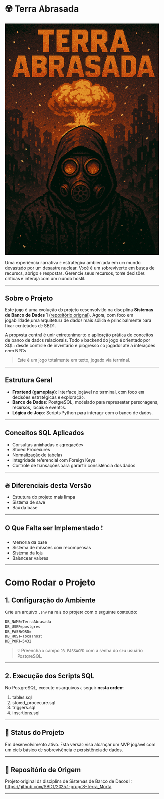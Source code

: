
# ☢️ Terra Abrasada 

![](./docs/Capa.png)


Uma experiência narrativa e estratégica ambientada em um mundo devastado por um desastre nuclear. Você é um sobrevivente em busca de recursos, abrigo e respostas. Gerencie seus recursos, tome decisões críticas e interaja com um mundo hostil.

---

## Sobre o Projeto

Este jogo é uma evolução do projeto desenvolvido na disciplina **Sistemas de Banco de Dados 1** ([repositório original](https://github.com/SBD1/2025.1-grupo8-Terra_Morta)). Agora, com foco em jogabilidade,uma arquitetura de dados mais sólida e principalmente para fixar conteúdos de SBD1.

A proposta central é unir entretenimento e aplicação prática de conceitos de banco de dados relacionais. Todo o backend do jogo é orientado por SQL: desde controle de inventário e progresso do jogador até a interações com NPCs.

> Este é um jogo totalmente em texto, jogado via terminal.

---

## Estrutura Geral

- **Frontend (gameplay)**: Interface jogável no terminal, com foco em decisões estratégicas e exploração.
- **Banco de Dados**: PostgreSQL, modelado para representar personagens, recursos, locais e eventos.
- **Lógica de Jogo**: Scripts Python para interagir com o banco de dados.

---

## Conceitos SQL Aplicados

- Consultas aninhadas e agregações
- Stored Procedures
- Normalização de tabelas
- Integridade referencial com Foreign Keys
- Controle de transações para garantir consistência dos dados

---

## 🔥 Diferenciais desta Versão

- Estrutura do projeto mais limpa
- Sistema de save
- Baú da base

---

## O Que Falta ser Implementado ❗ 

- Melhoria da base
- Sistema de missões com recompensas
- Sistema da loja
- Balancear valores 

---

# Como Rodar o Projeto

## 1. Configuração do Ambiente

Crie um arquivo `.env` na raiz do projeto com o seguinte conteúdo:

```env
DB_NAME=TerraAbrasada
DB_USER=postgres
DB_PASSWORD=
DB_HOST=localhost
DB_PORT=5432
```


> 💡 Preencha o campo `DB_PASSWORD` com a senha do seu usuário PostgreSQL.

---

## 2. Execução dos Scripts SQL

No PostgreSQL, execute os arquivos a seguir **nesta ordem**:

1. tables.sql
2. stored_procedure.sql
3. triggers.sql
4. insertions.sql

-------

## 🚧 Status do Projeto

Em desenvolvimento ativo. Esta versão visa alcançar um MVP jogável com um ciclo básico de sobrevivência e persistência de dados.

---

## 📌 Repositório de Origem

Projeto original da disciplina de Sistemas de Banco de Dados I:  
https://github.com/SBD1/2025.1-grupo8-Terra_Morta

---
